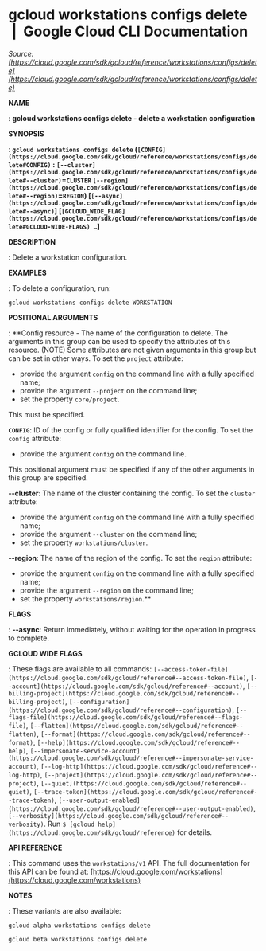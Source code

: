 # gcloud workstations configs delete  |  Google Cloud CLI Documentation

*Source: [https://cloud.google.com/sdk/gcloud/reference/workstations/configs/delete](https://cloud.google.com/sdk/gcloud/reference/workstations/configs/delete)*

**NAME**

: **gcloud workstations configs delete - delete a workstation configuration**

**SYNOPSIS**

: **`gcloud workstations configs delete` (`[CONFIG](https://cloud.google.com/sdk/gcloud/reference/workstations/configs/delete#CONFIG)` : `[--cluster](https://cloud.google.com/sdk/gcloud/reference/workstations/configs/delete#--cluster)`=`CLUSTER` `[--region](https://cloud.google.com/sdk/gcloud/reference/workstations/configs/delete#--region)`=`REGION`) [`[--async](https://cloud.google.com/sdk/gcloud/reference/workstations/configs/delete#--async)`] [`[GCLOUD_WIDE_FLAG](https://cloud.google.com/sdk/gcloud/reference/workstations/configs/delete#GCLOUD-WIDE-FLAGS) …`]**

**DESCRIPTION**

: Delete a workstation configuration.

**EXAMPLES**

: To delete a configuration, run:

```
gcloud workstations configs delete WORKSTATION
```

**POSITIONAL ARGUMENTS**

: **Config resource - The name of the configuration to delete. The arguments in this
group can be used to specify the attributes of this resource. (NOTE) Some
attributes are not given arguments in this group but can be set in other ways.
To set the `project` attribute:

- provide the argument `config` on the command line with a fully
specified name;
- provide the argument `--project` on the command line;
- set the property `core/project`.

This must be specified.

**`CONFIG`**:
ID of the config or fully qualified identifier for the config.
To set the `config` attribute:

- provide the argument `config` on the command line.

This positional argument must be specified if any of the other arguments in this
group are specified.

**--cluster**:
The name of the cluster containing the config.
To set the `cluster` attribute:

- provide the argument `config` on the command line with a fully
specified name;
- provide the argument `--cluster` on the command line;
- set the property `workstations/cluster`.

**--region**:
The name of the region of the config.
To set the `region` attribute:

- provide the argument `config` on the command line with a fully
specified name;
- provide the argument `--region` on the command line;
- set the property `workstations/region`.**

**FLAGS**

: **--async**:
Return immediately, without waiting for the operation in progress to complete.

**GCLOUD WIDE FLAGS**

: These flags are available to all commands: `[--access-token-file](https://cloud.google.com/sdk/gcloud/reference#--access-token-file)`,
`[--account](https://cloud.google.com/sdk/gcloud/reference#--account)`, `[--billing-project](https://cloud.google.com/sdk/gcloud/reference#--billing-project)`,
`[--configuration](https://cloud.google.com/sdk/gcloud/reference#--configuration)`,
`[--flags-file](https://cloud.google.com/sdk/gcloud/reference#--flags-file)`,
`[--flatten](https://cloud.google.com/sdk/gcloud/reference#--flatten)`, `[--format](https://cloud.google.com/sdk/gcloud/reference#--format)`, `[--help](https://cloud.google.com/sdk/gcloud/reference#--help)`, `[--impersonate-service-account](https://cloud.google.com/sdk/gcloud/reference#--impersonate-service-account)`,
`[--log-http](https://cloud.google.com/sdk/gcloud/reference#--log-http)`,
`[--project](https://cloud.google.com/sdk/gcloud/reference#--project)`, `[--quiet](https://cloud.google.com/sdk/gcloud/reference#--quiet)`, `[--trace-token](https://cloud.google.com/sdk/gcloud/reference#--trace-token)`, `[--user-output-enabled](https://cloud.google.com/sdk/gcloud/reference#--user-output-enabled)`,
`[--verbosity](https://cloud.google.com/sdk/gcloud/reference#--verbosity)`.
Run `$ [gcloud help](https://cloud.google.com/sdk/gcloud/reference)` for details.

**API REFERENCE**

: This command uses the `workstations/v1` API. The full documentation
for this API can be found at: [https://cloud.google.com/workstations](https://cloud.google.com/workstations)

**NOTES**

: These variants are also available:

```
gcloud alpha workstations configs delete
```

```
gcloud beta workstations configs delete
```